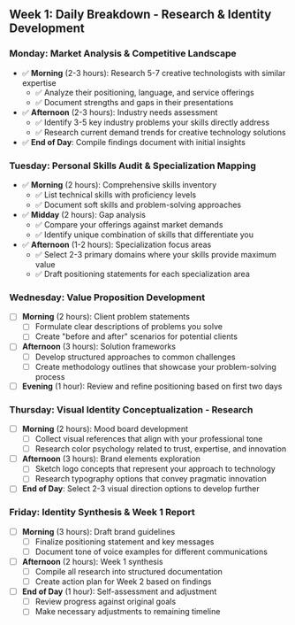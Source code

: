 ## Week 1: Daily Breakdown - Research & Identity Development

### Monday: Market Analysis & Competitive Landscape
- ✅ **Morning** (2-3 hours): Research 5-7 creative technologists with similar expertise
    - ✅ Analyze their positioning, language, and service offerings
    - ✅ Document strengths and gaps in their presentations
- ✅ **Afternoon** (2-3 hours): Industry needs assessment
    - ✅ Identify 3-5 key industry problems your skills directly address
    - ✅ Research current demand trends for creative technology solutions
- ✅ **End of Day**: Compile findings document with initial insights

### Tuesday: Personal Skills Audit & Specialization Mapping
- ✅ **Morning** (2 hours): Comprehensive skills inventory
    - ✅ List technical skills with proficiency levels
    - ✅ Document soft skills and problem-solving approaches
- ✅ **Midday** (2 hours): Gap analysis
    - ✅ Compare your offerings against market demands
    - ✅ Identify unique combination of skills that differentiate you
- ✅ **Afternoon** (1-2 hours): Specialization focus areas
    - ✅ Select 2-3 primary domains where your skills provide maximum value
    - ✅ Draft positioning statements for each specialization area

### Wednesday: Value Proposition Development
- [ ] **Morning** (2 hours): Client problem statements
    - [ ] Formulate clear descriptions of problems you solve
    - [ ] Create "before and after" scenarios for potential clients
- [ ] **Afternoon** (3 hours): Solution frameworks
    - [ ] Develop structured approaches to common challenges
    - [ ] Create methodology outlines that showcase your problem-solving process
- [ ] **Evening** (1 hour): Review and refine positioning based on first two days

### Thursday: Visual Identity Conceptualization - Research
- [ ] **Morning** (2 hours): Mood board development
    - [ ] Collect visual references that align with your professional tone
    - [ ] Research color psychology related to trust, expertise, and innovation
- [ ] **Afternoon** (3 hours): Brand elements exploration
    - [ ] Sketch logo concepts that represent your approach to technology
    - [ ] Research typography options that convey pragmatic innovation
- [ ] **End of Day**: Select 2-3 visual direction options to develop further

### Friday: Identity Synthesis & Week 1 Report
- [ ] **Morning** (3 hours): Draft brand guidelines
    - [ ] Finalize positioning statement and key messages
    - [ ] Document tone of voice examples for different communications
- [ ] **Afternoon** (2 hours): Week 1 synthesis
    - [ ] Compile all research into structured documentation
    - [ ] Create action plan for Week 2 based on findings
- [ ] **End of Day** (1 hour): Self-assessment and adjustment
    - [ ] Review progress against original goals
    - [ ] Make necessary adjustments to remaining timeline
